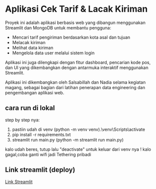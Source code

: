 # Aplikasi Cek Tarif & Lacak Kiriman
Proyek ini adalah aplikasi berbasis web yang dibangun menggunakan Streamlit dan MongoDB untuk membantu pengguna:
- Mencari tarif pengiriman berdasarkan kota asal dan tujuan
- Melacak kiriman
- Melihat data kiriman
- Mengelola data user melalui sistem login

Aplikasi ini juga dilengkapi dengan fitur dashboard, pencarian kode pos, dan UI yang dikembangkan dengan antarmuka interaktif menggunakan Streamlit.

Aplikasi ini dikembangkan oleh Salsabillah dan Nadia selama kegiatan magang, sebagai bagian dari latihan penerapan data engineering dan pengembangan aplikasi web.

## cara run di lokal
step by step nya:
1. pastiin udah di venv (python -m venv  venv).\venv\Scripts\activate
2. pip install -r requirements.txt
3. streamlit run main.py (python -m streamlit run main.py)

kalo udah beres, tutup lalu "deactivate" untuk keluar dari venv nya
! kalo gagal,coba ganti wifi jadi Tethering pribadi 

## Link streamlit (deploy)
[Link Streamlit](https://kode-pos-9mmoszomygpnabfbgnrvj9.streamlit.app)
